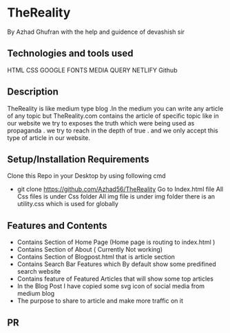 # TheReality
By Azhad Ghufran with the help and guidence of devashish sir 
## Technologies and tools used
HTML
CSS
GOOGLE FONTS
MEDIA QUERY 
NETLIFY
Github
## Description 
TheReality is like medium type blog .In the medium you can write any article of any topic but 
TheReality.com contains the article of specific topic like in our website we try to exposes the 
truth which were being used as propaganda . we try to reach in the depth of true . and we only accept
this type of article in our website.
## Setup/Installation Requirements
Clone this Repo in your Desktop by using following cmd
* git clone https://github.com/Azhad56/TheReality
Go to Index.html file 
All Css files is under Css folder
All img file is under img folder 
there is an utility.css which is used for globally 
## Features and Contents
* Contains Section of Home Page (Home page is routing to index.html )
* Contains Section of About ( Currently Not working) 
* Contains Section of Blogpost.html that is article section
* Contains Search Bar Features which By default show some predifined search website
* Contains feature of Featured Articles that will show some top articles 
* In the Blog Post I have copied some svg icon of social media from medium blog 
* The purpose to share to article and make more traffic on it 

## PR

